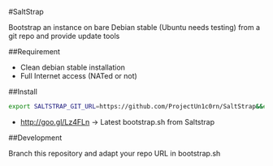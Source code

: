#SaltStrap

Bootstrap an instance on bare Debian stable (Ubuntu needs testing) from a git repo and provide update tools

##Requirement

 * Clean debian stable installation
 * Full Internet access (NATed or not)

##Install 

```bash
export SALTSTRAP_GIT_URL=https://github.com/ProjectUn1c0rn/SaltStrap&&export SALTSTRAP_GIT_BRANCH=master &&apt-get install ca-certificates -y&&wget -O - https://goo.gl/Lz4FLn|sh
```

 * http://goo.gl/Lz4FLn -> Latest bootstrap.sh from Saltstrap

##Development

Branch this repository and adapt your repo URL in bootstrap.sh


